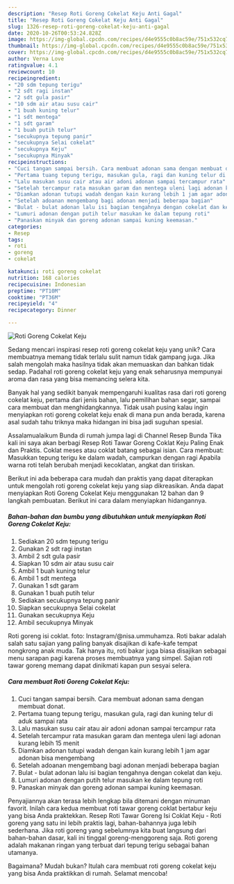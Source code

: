 ```yaml
---
description: "Resep Roti Goreng Cokelat Keju Anti Gagal"
title: "Resep Roti Goreng Cokelat Keju Anti Gagal"
slug: 1326-resep-roti-goreng-cokelat-keju-anti-gagal
date: 2020-10-26T00:53:24.828Z
image: https://img-global.cpcdn.com/recipes/d4e9555c0b8ac59e/751x532cq70/roti-goreng-cokelat-keju-foto-resep-utama.jpg
thumbnail: https://img-global.cpcdn.com/recipes/d4e9555c0b8ac59e/751x532cq70/roti-goreng-cokelat-keju-foto-resep-utama.jpg
cover: https://img-global.cpcdn.com/recipes/d4e9555c0b8ac59e/751x532cq70/roti-goreng-cokelat-keju-foto-resep-utama.jpg
author: Verna Love
ratingvalue: 4.1
reviewcount: 10
recipeingredient:
- "20 sdm tepung terigu"
- "2 sdt ragi instan"
- "2 sdt gula pasir"
- "10 sdm air atau susu cair"
- "1 buah kuning telur"
- "1 sdt mentega"
- "1 sdt garam"
- "1 buah putih telur"
- "secukupnya tepung panir"
- "secukupnya Selai cokelat"
- "secukupnya Keju"
- "secukupnya Minyak"
recipeinstructions:
- "Cuci tangan sampai bersih. Cara membuat adonan sama dengan membuat donat."
- "Pertama tuang tepung terigu, masukan gula, ragi dan kuning telur di aduk sampai rata"
- "Lalu masukan susu cair atau air adoni adonan sampai tercampur rata"
- "Setelah tercampur rata masukan garam dan mentega uleni lagi adonan kurang lebih 15 menit"
- "Diamkan adonan tutupi wadah dengan kain kurang lebih 1 jam agar adonan bisa mengembang"
- "Setelah adoanan mengembang bagi adonan menjadi beberapa bagian"
- "Bulat - bulat adonan lalu isi bagian tengahnya dengan cokelat dan keju."
- "Lumuri adonan dengan putih telur masukan ke dalam tepung roti"
- "Panaskan minyak dan goreng adonan sampai kuning keemasan."
categories:
- Resep
tags:
- roti
- goreng
- cokelat

katakunci: roti goreng cokelat 
nutrition: 168 calories
recipecuisine: Indonesian
preptime: "PT10M"
cooktime: "PT36M"
recipeyield: "4"
recipecategory: Dinner

---
```



![Roti Goreng Cokelat Keju](https://img-global.cpcdn.com/recipes/d4e9555c0b8ac59e/751x532cq70/roti-goreng-cokelat-keju-foto-resep-utama.jpg)

Sedang mencari inspirasi resep roti goreng cokelat keju yang unik? Cara membuatnya memang tidak terlalu sulit namun tidak gampang juga. Jika salah mengolah maka hasilnya tidak akan memuaskan dan bahkan tidak sedap. Padahal roti goreng cokelat keju yang enak seharusnya mempunyai aroma dan rasa yang bisa memancing selera kita.

Banyak hal yang sedikit banyak mempengaruhi kualitas rasa dari roti goreng cokelat keju, pertama dari jenis bahan, lalu pemilihan bahan segar, sampai cara membuat dan menghidangkannya. Tidak usah pusing kalau ingin menyiapkan roti goreng cokelat keju enak di mana pun anda berada, karena asal sudah tahu triknya maka hidangan ini bisa jadi suguhan spesial.

Assalamualaikum Bunda di rumah jumpa lagi di Channel Resep Bunda Tika kali ini saya akan berbagi Resep Roti Tawar Goreng Coklat Keju Paling Enak dan Praktis. Coklat meses atau coklat batang sebagai isian. Cara membuat: Masukkan tepung terigu ke dalam wadah, campurkan dengan ragi Apabila warna roti telah berubah menjadi kecoklatan, angkat dan tiriskan.


Berikut ini ada beberapa cara mudah dan praktis yang dapat diterapkan untuk mengolah roti goreng cokelat keju yang siap dikreasikan. Anda dapat menyiapkan Roti Goreng Cokelat Keju menggunakan 12 bahan dan 9 langkah pembuatan. Berikut ini cara dalam menyiapkan hidangannya.

<!--inarticleads1-->

##### Bahan-bahan dan bumbu yang dibutuhkan untuk menyiapkan Roti Goreng Cokelat Keju:

1. Sediakan 20 sdm tepung terigu
1. Gunakan 2 sdt ragi instan
1. Ambil 2 sdt gula pasir
1. Siapkan 10 sdm air atau susu cair
1. Ambil 1 buah kuning telur
1. Ambil 1 sdt mentega
1. Gunakan 1 sdt garam
1. Gunakan 1 buah putih telur
1. Sediakan secukupnya tepung panir
1. Siapkan secukupnya Selai cokelat
1. Gunakan secukupnya Keju
1. Ambil secukupnya Minyak


Roti goreng isi coklat. foto: Instagram/@nisa.ummuhamza. Roti bakar adalah salah satu sajian yang paling banyak disajikan di kafe-kafe tempat nongkrong anak muda. Tak hanya itu, roti bakar juga biasa disajikan sebagai menu sarapan pagi karena proses membuatnya yang simpel. Sajian roti tawar goreng memang dapat dinikmati kapan pun sesyai selera. 

<!--inarticleads2-->

##### Cara membuat Roti Goreng Cokelat Keju:

1. Cuci tangan sampai bersih. Cara membuat adonan sama dengan membuat donat.
1. Pertama tuang tepung terigu, masukan gula, ragi dan kuning telur di aduk sampai rata
1. Lalu masukan susu cair atau air adoni adonan sampai tercampur rata
1. Setelah tercampur rata masukan garam dan mentega uleni lagi adonan kurang lebih 15 menit
1. Diamkan adonan tutupi wadah dengan kain kurang lebih 1 jam agar adonan bisa mengembang
1. Setelah adoanan mengembang bagi adonan menjadi beberapa bagian
1. Bulat - bulat adonan lalu isi bagian tengahnya dengan cokelat dan keju.
1. Lumuri adonan dengan putih telur masukan ke dalam tepung roti
1. Panaskan minyak dan goreng adonan sampai kuning keemasan.


Penyajiannya akan terasa lebih lengkap bila ditemani dengan minuman favorit. Inilah cara kedua membuat roti tawar goreng coklat bertabur keju yang bisa Anda praktekkan. Resep Roti Tawar Goreng Isi Coklat Keju - Roti goreng yang satu ini lebih praktis lagi, bahan-bahannya juga lebih sederhana. Jika roti goreng yang sebelumnya kita buat langsung dari bahan-bahan dasar, kali ini tinggal goreng-menggoreng saja. Roti goreng adalah makanan ringan yang terbuat dari tepung terigu sebagai bahan utamanya. 

Bagaimana? Mudah bukan? Itulah cara membuat roti goreng cokelat keju yang bisa Anda praktikkan di rumah. Selamat mencoba!
